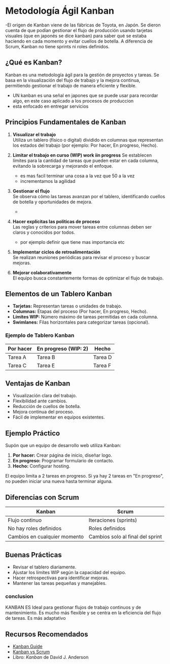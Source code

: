 # Metodología Ágil Kanban

-El origen de Kanban viene de las fábricas de Toyota, en Japón.
Se dieron cuenta de que podían gestionar el flujo de producción usando tarjetas visuales (que en japonés se dice kanban)
para saber qué se estaba haciendo en cada momento y evitar cuellos de botella.
A diferencia de Scrum, Kanban no tiene sprints ni roles definidos.

## ¿Qué es Kanban?

Kanban es una metodología ágil para la gestión de proyectos y tareas. Se basa en la visualización del flujo de trabajo y la mejora continua,
permitiendo gestionar el trabajo de manera eficiente y flexible.

- UN kanban es una señal en japones que se puede usar para recordar algo, en este caso aplicado a los procesos de produccion
- esta enfocado en entregar servicios

## Principios Fundamentales de Kanban

1. **Visualizar el trabajo**  
   Utiliza un tablero (físico o digital) dividido en columnas que representan los estados del trabajo
   (por ejemplo: Por hacer, En progreso, Hecho).

2. **Limitar el trabajo en curso (WIP) work iin progress**
   Se establecen límites para la cantidad de tareas que pueden estar en cada columna, evitando la sobrecarga y mejorando el enfoque.

   - es mas facil terminar una cosa a la vez que 50 a la vez
   - incrementamos la agilidad

3. **Gestionar el flujo**  
   Se observa cómo las tareas avanzan por el tablero, identificando cuellos de botella y oportunidades de mejora.

   -

4. **Hacer explícitas las políticas de proceso**  
   Las reglas y criterios para mover tareas entre columnas deben ser claros y conocidos por todos.

   - por ejemplo definir que tiene mas importancia etc

5. **Implementar ciclos de retroalimentación**  
   Se realizan reuniones periódicas para revisar el proceso y buscar mejoras.

6. **Mejorar colaborativamente**  
   El equipo busca constantemente formas de optimizar el flujo de trabajo.

## Elementos de un Tablero Kanban

- **Tarjetas:** Representan tareas o unidades de trabajo.
- **Columnas:** Etapas del proceso (Por hacer, En progreso, Hecho).
- **Límites WIP:** Número máximo de tareas permitidas en cada columna.
- **Swimlanes:** Filas horizontales para categorizar tareas (opcional).

### Ejemplo de Tablero Kanban

| Por hacer | En progreso (WIP: 2) | Hecho   |
| --------- | -------------------- | ------- |
| Tarea A   | Tarea B              | Tarea D |
| Tarea C   | Tarea E              | Tarea F |

## Ventajas de Kanban

- Visualización clara del trabajo.
- Flexibilidad ante cambios.
- Reducción de cuellos de botella.
- Mejora continua del proceso.
- Fácil de implementar en equipos existentes.

## Ejemplo Práctico

Supón que un equipo de desarrollo web utiliza Kanban:

1. **Por hacer:** Crear página de inicio, diseñar logo.
2. **En progreso:** Programar formulario de contacto.
3. **Hecho:** Configurar hosting.

El equipo limita a 2 tareas en progreso. Si ya hay 2 tareas en "En progreso",
no pueden iniciar una nueva hasta terminar alguna.

## Diferencias con Scrum

| Kanban                       | Scrum                            |
| ---------------------------- | -------------------------------- |
| Flujo continuo               | Iteraciones (sprints)            |
| No hay roles definidos       | Roles definidos                  |
| Cambios en cualquier momento | Cambios solo al final del sprint |

## Buenas Prácticas

- Revisar el tablero diariamente.
- Ajustar los límites WIP según la capacidad del equipo.
- Hacer retrospectivas para identificar mejoras.
- Mantener las tareas pequeñas y manejables.

### conclusion

KANBAN ES Ideal para gestionar flujos de trabajo continuos y de mantenimiento.
Es mucho más flexible y se centra en la eficiencia del flujo de tareas. Es más adaptativo

## Recursos Recomendados

- [Kanban Guide](https://kanbanguides.org/)
- [Kanban vs Scrum](https://www.atlassian.com/agile/kanban/kanban-vs-scrum)
- Libro: _Kanban_ de David J. Anderson
